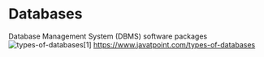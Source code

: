 # Databases
Database Management System (DBMS) software packages
![types-of-databases](https://user-images.githubusercontent.com/52033681/79323444-840dfb80-7f0e-11ea-94e1-c19cafaf6abd.png)[1]
https://www.javatpoint.com/types-of-databases




